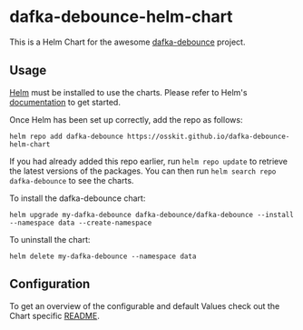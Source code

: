 # dafka-debounce-helm-chart

This is a Helm Chart for the awesome [dafka-debounce](https://github.com/osskit/dafka-debounce) project.

## Usage

[Helm](https://helm.sh) must be installed to use the charts. Please refer to
Helm's [documentation](https://helm.sh/docs) to get started.

Once Helm has been set up correctly, add the repo as follows:

    helm repo add dafka-debounce https://osskit.github.io/dafka-debounce-helm-chart

If you had already added this repo earlier, run `helm repo update` to retrieve
the latest versions of the packages. You can then run `helm search repo dafka-debounce` to see the charts.

To install the dafka-debounce chart:

    helm upgrade my-dafka-debounce dafka-debounce/dafka-debounce --install --namespace data --create-namespace

To uninstall the chart:

    helm delete my-dafka-debounce --namespace data

## Configuration

To get an overview of the configurable and default Values check out the Chart specific [README](./charts/dafka-debounce/README.md).

